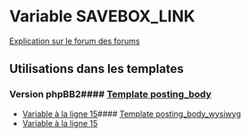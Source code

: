# Variable SAVEBOX_LINK
[Explication sur le forum des forums](http://forum.forumactif.com/t294113-listing-des-variables#SAVEBOX_LINK)
## Utilisations dans les templates
### Version phpBB2#### [Template posting_body](subsilver/posting_body.md)
* [Variable à la ligne 15](../subsilver/posting_body.tpl#L15)#### [Template posting_body_wysiwyg](subsilver/posting_body_wysiwyg.md)
* [Variable à la ligne 15](../subsilver/posting_body_wysiwyg.tpl#L15)